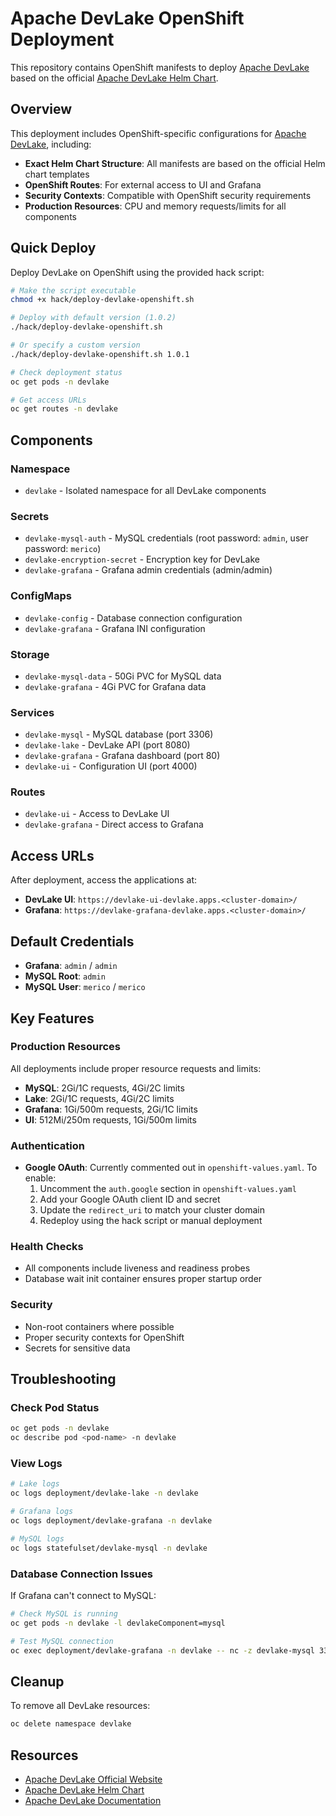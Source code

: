 # Apache DevLake OpenShift Deployment

This repository contains OpenShift manifests to deploy [Apache DevLake](https://devlake.apache.org/) based on the official [Apache DevLake Helm Chart](https://github.com/apache/incubator-devlake-helm-chart/tree/main/charts/devlake).

## Overview

This deployment includes OpenShift-specific configurations for [Apache DevLake](https://devlake.apache.org/), including:

- **Exact Helm Chart Structure**: All manifests are based on the official Helm chart templates
- **OpenShift Routes**: For external access to UI and Grafana
- **Security Contexts**: Compatible with OpenShift security requirements
- **Production Resources**: CPU and memory requests/limits for all components

## Quick Deploy

Deploy DevLake on OpenShift using the provided hack script:

```bash
# Make the script executable
chmod +x hack/deploy-devlake-openshift.sh

# Deploy with default version (1.0.2)
./hack/deploy-devlake-openshift.sh

# Or specify a custom version
./hack/deploy-devlake-openshift.sh 1.0.1

# Check deployment status
oc get pods -n devlake

# Get access URLs
oc get routes -n devlake
```

## Components

### **Namespace**
- `devlake` - Isolated namespace for all DevLake components

### **Secrets**
- `devlake-mysql-auth` - MySQL credentials (root password: `admin`, user password: `merico`)
- `devlake-encryption-secret` - Encryption key for DevLake
- `devlake-grafana` - Grafana admin credentials (admin/admin)

### **ConfigMaps**
- `devlake-config` - Database connection configuration
- `devlake-grafana` - Grafana INI configuration

### **Storage**
- `devlake-mysql-data` - 50Gi PVC for MySQL data
- `devlake-grafana` - 4Gi PVC for Grafana data

### **Services**
- `devlake-mysql` - MySQL database (port 3306)
- `devlake-lake` - DevLake API (port 8080)
- `devlake-grafana` - Grafana dashboard (port 80)
- `devlake-ui` - Configuration UI (port 4000)

### **Routes**
- `devlake-ui` - Access to DevLake UI
- `devlake-grafana` - Direct access to Grafana

## Access URLs

After deployment, access the applications at:

- **DevLake UI**: `https://devlake-ui-devlake.apps.<cluster-domain>/`
- **Grafana**: `https://devlake-grafana-devlake.apps.<cluster-domain>/`

## Default Credentials

- **Grafana**: `admin` / `admin`
- **MySQL Root**: `admin`
- **MySQL User**: `merico` / `merico`

## Key Features

### **Production Resources**
All deployments include proper resource requests and limits:

- **MySQL**: 2Gi/1C requests, 4Gi/2C limits
- **Lake**: 2Gi/1C requests, 4Gi/2C limits  
- **Grafana**: 1Gi/500m requests, 2Gi/1C limits
- **UI**: 512Mi/250m requests, 1Gi/500m limits

### **Authentication**
- **Google OAuth**: Currently commented out in `openshift-values.yaml`. To enable:
  1. Uncomment the `auth.google` section in `openshift-values.yaml`
  2. Add your Google OAuth client ID and secret
  3. Update the `redirect_uri` to match your cluster domain
  4. Redeploy using the hack script or manual deployment

### **Health Checks**
- All components include liveness and readiness probes
- Database wait init container ensures proper startup order

### **Security**
- Non-root containers where possible
- Proper security contexts for OpenShift
- Secrets for sensitive data

## Troubleshooting

### **Check Pod Status**
```bash
oc get pods -n devlake
oc describe pod <pod-name> -n devlake
```

### **View Logs**
```bash
# Lake logs
oc logs deployment/devlake-lake -n devlake

# Grafana logs  
oc logs deployment/devlake-grafana -n devlake

# MySQL logs
oc logs statefulset/devlake-mysql -n devlake
```

### **Database Connection Issues**
If Grafana can't connect to MySQL:
```bash
# Check MySQL is running
oc get pods -n devlake -l devlakeComponent=mysql

# Test MySQL connection
oc exec deployment/devlake-grafana -n devlake -- nc -z devlake-mysql 3306
```

## Cleanup

To remove all DevLake resources:

```bash
oc delete namespace devlake
```

## Resources

- [Apache DevLake Official Website](https://devlake.apache.org/)
- [Apache DevLake Helm Chart](https://github.com/apache/incubator-devlake-helm-chart)
- [Apache DevLake Documentation](https://devlake.apache.org/docs/)
